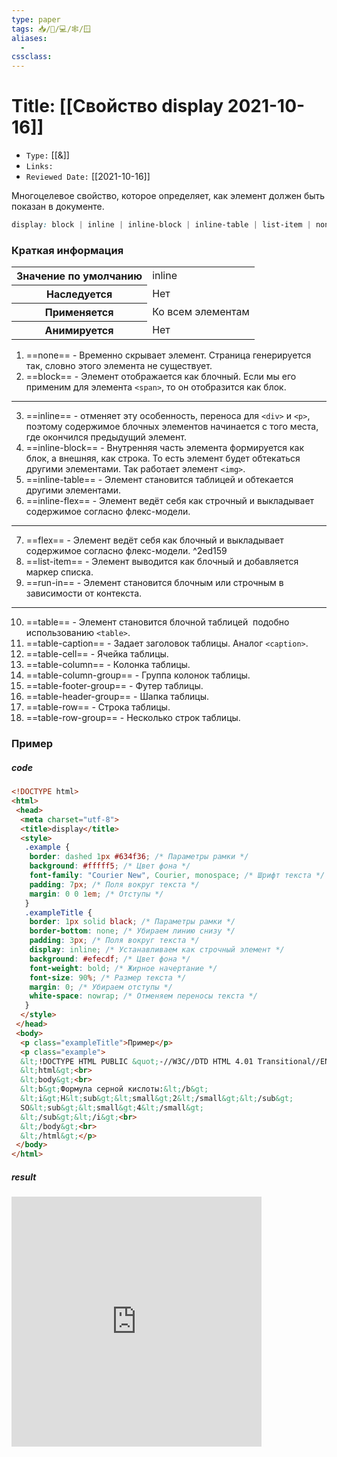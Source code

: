 ```yaml
---
type: paper
tags: 📥️/📜️/💻/🕸/🪟
aliases:
  - 
cssclass: 
---
```




# Title: **[[Свойство display 2021-10-16]]**
- `Type:` [[&]]
- `Links:`
- `Reviewed Date:` [[2021-10-16]]


Многоцелевое свойство, которое определяет, как элемент должен быть показан в документе.

```css
display: block | inline | inline-block | inline-table | list-item | none | run-in | table | table-caption | table-cell | table-column-group | table-column | table-footer-group | table-header-group | table-row | table-row-group
```

### Краткая информация
<table>
	<tbody>
		<tr>
			<th>Значение по умолчанию </th>
			<td class="value">inline</td>
		</tr>
		<tr>
			<th>Наследуется</th>
			<td>Нет</td>
		</tr>
		<tr>
			<th>Применяется</th>
			<td>Ко всем элементам </td>
		</tr>
		<tr>
			<th>Анимируется</th>
			<td>Нет</td>
		</tr>
	</tbody>
</table>

1. ==none== - Временно скрывает элемент. Страница генерируется так, словно этого элемента не существует.
2. ==block== - Элемент отображается как блочный. Если мы его применим для элемента `<span>`, то он отобразится как блок.
---

3. ==inline== - отменяет эту особенность, переноса для `<div>` и `<p>`, поэтому содержимое блочных элементов начинается с того места, где окончился предыдущий элемент.
4. ==inline-block== - Внутренняя часть элемента формируется как блок, а внешняя, как строка. То есть элемент будет обтекаться другими элементами. Так работает элемент `<img>`.
5. ==inline-table== - Элемент становится таблицей и обтекается другими элементами.
6. ==inline-flex== - Элемент ведёт себя как строчный и выкладывает содержимое согласно флекс-модели.

---

7. ==flex== - Элемент ведёт себя как блочный и выкладывает содержимое согласно флекс-модели. ^2ed159
8. ==list-item== - Элемент выводится как блочный и добавляется маркер списка.
9. ==run-in== - Элемент становится блочным или строчным в зависимости от контекста.
---

10. ==table== - Элемент становится блочной таблицей  подобно использованию `<table>`.
11.  ==table-caption== - Задает заголовок таблицы. Аналог `<caption>`.
12.  ==table-cell== - Ячейка таблицы.
13.  ==table-column== - Колонка таблицы.
14.  ==table-column-group== - Группа колонок таблицы.
15.  ==table-footer-group== - Футер таблицы.
16.  ==table-header-group== - Шапка таблицы.
17.  ==table-row== - Строка таблицы.
18.  ==table-row-group== - Несколько строк таблицы.


### Пример

##### code

```html
<!DOCTYPE html>
<html>
 <head>
  <meta charset="utf-8">
  <title>display</title>
  <style>
   .example {
    border: dashed 1px #634f36; /* Параметры рамки */
    background: #fffff5; /* Цвет фона */
    font-family: "Courier New", Courier, monospace; /* Шрифт текста */
    padding: 7px; /* Поля вокруг текста */
    margin: 0 0 1em; /* Отступы */
   }
   .exampleTitle {
    border: 1px solid black; /* Параметры рамки */
    border-bottom: none; /* Убираем линию снизу */
    padding: 3px; /* Поля вокруг текста */
    display: inline; /* Устанавливаем как строчный элемент */
    background: #efecdf; /* Цвет фона */
    font-weight: bold; /* Жирное начертание */
    font-size: 90%; /* Размер текста */
    margin: 0; /* Убираем отступы */
    white-space: nowrap; /* Отменяем переносы текста */
   }
  </style>
 </head> 
 <body> 
  <p class="exampleTitle">Пример</p>
  <p class="example">
  &lt;!DOCTYPE HTML PUBLIC &quot;-//W3C//DTD HTML 4.01 Transitional//EN&quot;&gt;<br>
  &lt;html&gt;<br>
  &lt;body&gt;<br>
  &lt;b&gt;Формула серной кислоты:&lt;/b&gt;
  &lt;i&gt;H&lt;sub&gt;&lt;small&gt;2&lt;/small&gt;&lt;/sub&gt;
  SO&lt;sub&gt;&lt;small&gt;4&lt;/small&gt;
  &lt;/sub&gt;&lt;/i&gt;<br>
  &lt;/body&gt;<br>
  &lt;/html&gt;</p>
 </body>
</html>
```


##### result
<iframe src="http://localhost:50000/DISPLAY_primer.html" style="background: white; border: none; width: 400px; height: 400px;"/></iframe>
